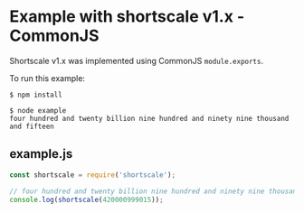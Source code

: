 # Example with shortscale v1.x - CommonJS
Shortscale v1.x was implemented using CommonJS `module.exports`.

To run this example:

```
$ npm install
```

```
$ node example
four hundred and twenty billion nine hundred and ninety nine thousand and fifteen
```

## example.js

```js
const shortscale = require('shortscale');

// four hundred and twenty billion nine hundred and ninety nine thousand and fifteen
console.log(shortscale(420000999015));
```